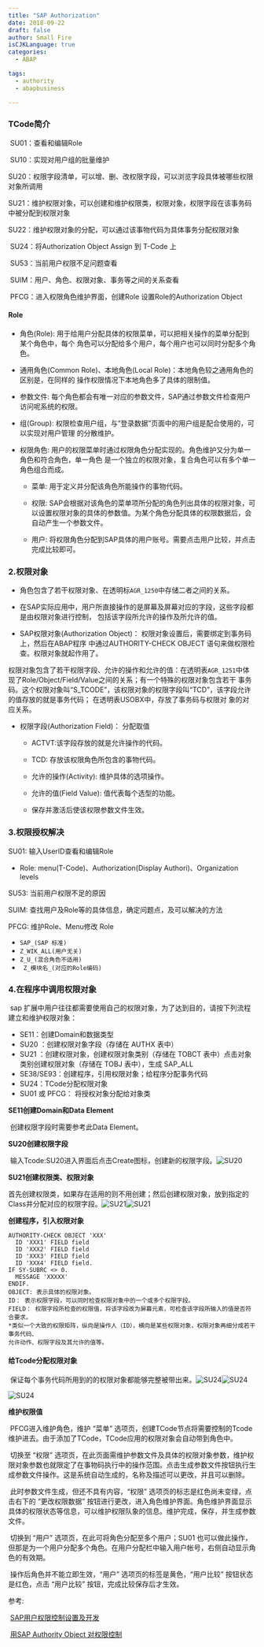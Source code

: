 ```yaml
---
title: "SAP Authorization"
date: 2018-09-22
draft: false
author: Small Fire
isCJKLanguage: true
categories: 
  - ABAP

tags: 
  - authority
  - abapbusiness

---
```


### TCode简介

​	SU01：查看和编辑Role

​	SU10：实现对用户组的批量维护


​	SU20：权限字段清单，可以增、删、改权限字段，可以浏览字段具体被哪些权限对象所调用

​	SU21：维护权限对象，可以创建和维护权限类，权限对象，权限字段在该事务码中被分配到权限对象

​	SU22：维护权限对象的分配，可以通过该事物代码为具体事务分配权限对象

​	SU24：将Authorization Object Assign 到 T-Code 上

​	SU53：当前用户权限不足问题查看

​    SUIM：用户、角色、权限对象、事务等之间的关系查看

​	PFCG：进入权限角色维护界面，创建Role 设置Role的Authorization Object

#### Role

- 角色(Role): 用于给用户分配具体的权限菜单，可以把相关操作的菜单分配到某个角色中，每个
  角色可以分配给多个用户，每个用户也可以同时分配多个角色。

- 通用角色(Common Role)、本地角色(Local Role)：本地角色较之通用角色的区别是，在同样的
  操作权限情况下本地角色多了具体的限制值。

- 参数文件: 每个角色都会有唯一对应的参数文件，SAP通过参数文件检查用户访问呢系统的权限。

- 组(Group): 权限检查用户组，与“登录数据”页面中的用户组是配合使用的，可以实现对用户管理
  的分散维护。

- 权限角色: 用户的权限菜单时通过权限角色分配实现的。角色维护又分为单一角色和符合角色，单一角色
           是一个独立的权限对象，复合角色可以有多个单一角色组合而成。


  - 菜单: 用于定义并分配该角色所能操作的事物代码。

  - 权限: SAP会根据对该角色的菜单项所分配的角色列出具体的权限对象，可以设置权限对象的具体的参数值。为某个角色分配具体的权限数据后，会自动产生一个参数文件。
    	

  - 用户: 将权限角色分配到SAP具体的用户账号。需要点击用户比较，并点击完成比较即可。	

### 2.权限对象	

- 角色包含了若干权限对象、在透明标`AGR_1250`中存储二者之间的关系。

- 在SAP实际应用中，用户所直接操作的是屏幕及屏幕对应的字段，这些字段都是由权限对象进行控制，
  包括该字段所允许的操作及所允许的值。

- SAP权限对象(Authorization Object)： 权限对象设置后，需要绑定到事务码上，然后在ABAP程序
  中通过AUTHORITY-CHECK OBJECT 语句来做权限检查。权限对象就起作用了。

​	权限对象包含了若干权限字段、允许的操作和允许的值：在透明表`AGR_1251`中体现了Role/Object/Field/Value之间的关系；有一个特殊的权限对象包含若干
事务码。这个权限对象叫“S_TCODE”，该权限对象的权限字段叫“TCD”，该字段允许的值存放的就是事务代码；
在透明表USOBX中，存放了事务码与权限对 象的对应关系。 

- 权限字段(Authorization Field)： 分配取值 
  	

  - ACTVT:该字段存放的就是允许操作的代码。
    
  - TCD: 存放该权限角色所包含的事物代码。

  - 允许的操作(Activity):  维护具体的选项操作。

  - 允许的值(Field Value): 值代表每个选型的功能。
    	

  - 保存并激活后使该权限参数文件生效。

### 3.权限授权解决

SU01: 输入UserID查看和编辑Role
	  

- Role: menu(T-Code)、Authorization(Display Authori)、Organization levels

SU53: 当前用户权限不足的原因

SUIM: 查找用户及Role等的具体信息，确定问题点，及可以解决的方法

PFCG: 维护Role、Menu修改
Role 

- `SAP_(SAP 标准)` 
- `Z_WIK_ALL(用户无关)
  ` 
- `Z_U_(混合角色不适用)`
- ` Z_模块名_(对应的Role编码)`

### 4.在程序中调用权限对象

​	sap 扩展中用户往往都需要使用自己的权限对象，为了达到目的，请按下列流程建立和维护权限对象：

- SE11：创建Domain和数据类型
- SU20 ：创建权限对象字段（存储在 AUTHX 表中）
- SU21 ：创建权限对象，创建权限对象类别（存储在 TOBCT 表中）点击对象类别创建权限对象（存储在 TOBJ 表中），生成 SAP_ALL
- SE38/SE93：创建程序，引用权限对象；给程序分配事务代码
- SU24：TCode分配权限对象
- SU01 或 PFCG： 将授权对象分配给对象类

**SE11创建Domain和Data Element**

​	创建权限字段时需要参考此Data Element。

**SU20创建权限字段**

​	输入Tcode:SU20进入界面后点击Create图标，创建新的权限字段。![SU20](/images/ABAP/AUTHORITY_SU20.png)

**SU21创建权限类、权限对象**

​	首先创建权限类，如果存在适用的则不用创建；然后创建权限对象，放到指定的Class并分配对应的权限字段。![SU21](/images/ABAP/AUTHORITY_SU21.png)![SU21](/images/ABAP/AUTHORITY_SU21D.png)

**创建程序，引入权限对象**

```JS
AUTHORITY-CHECK OBJECT 'XXX'
  ID 'XXX1' FIELD field
  ID 'XXX2' FIELD field
  ID 'XXX3' FIELD field
  ID 'XXX4' FIELD field.
IF SY-SUBRC <> 0.
  MESSAGE 'XXXXX'
ENDIF.
OBJECT: 表示具体的权限对象。
ID： 表示权限字段，可以同时检查权限对象中的一个或多个权限字段。
FIELD： 权限字段所检查的权限值，将该字段改为屏幕元素，可检查该字段所输入的值是否符合要求。
*类似一个大致的权限矩阵，纵向是操作人（ID），横向是某些权限对象，权限对象再细分成若干事务代码、
允许动作、权限字段及其允许的值等。
```
#### 给Tcode分配权限对象

​	保证每个事务代码所用到的的权限对象都能够完整被带出来。![SU24](/images/ABAP/AUTHORITY_SU24.png)![SU24](/images/ABAP/AUTHORITY_SU24D.png)

![SU24](/images/ABAP/AUTHORITY_SU24D1.png)

**维护权限值**

​	PFCG进入维护角色，维护 “菜单” 选项页，创建TCode节点将需要控制的Tcode维护进去。由于添加了TCode，TCode应用的权限对象会自动带到角色中。

​	切换至 “权限” 选项页，在此页面需维护参数文件及具体的权限对象参数，维护权限对象参数也就限定了在事物码执行中的操作范围。点击生成参数文件按钮执行生成参数文件操作。这是系统自动生成的，名称及描述可以更改，并且可以删除。

​	 此时参数文件生成，但还不具有内容，“权限” 选项页的标志是红色尚未变绿，点击右下的 “更改权限数据” 按钮进行更改，进入角色维护界面。角色维护界面显示具体的权限状态等信息，可以维护权限队象的信息。维护完成，保存，并生成参数文件。

​	切换到 “用户” 选项页，在此可将角色分配至多个用户；SU01 也可以做此操作，但那是为一个用户分配多个角色。在用户分配栏中输入用户帐号，右侧自动显示角色的有效期。

​	操作后角色并不能立即生效，“用户” 选项页的标签是黄色，“用户比较” 按钮状态是红色，点击 “用户比较” 按钮，完成比较保存后才生效。



参考:

​	[SAP用户权限控制设置及开发](https://blog.csdn.net/candy_mmyy/article/details/54906571)

​	[用SAP Authority Object 对权限控制](https://www.cnblogs.com/long2006sky/archive/2009/06/07/1498029.html)

